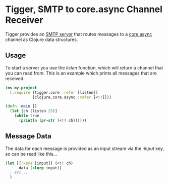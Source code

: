 
# Tigger, SMTP to core.async Channel Receiver

Tigger provides an [SMTP server](https://code.google.com/p/subethasmtp/) that
routes messages to a [core.async](https://github.com/clojure/core.async) channel
as Clojure data structures.

## Usage

To start a server you use the _listen_ function, which will return a channel
that you can read from.  This is an example which prints all messages that
are received.

```clojure
(ns my.project
  (:require [tigger.core :refer [listen]]
            [clojure.core.async :refer [<!!]]))

(defn -main []
  (let [ch (listen 25)]
    (while true
      (println (pr-str (<!! ch))))))
```

## Message Data

The data for each message is provided as an input stream via the _:input_
key, so can be read like this...

```clojure
(let [{:keys [input]} (<!! ch)
      data (slurp input)]
  ; etc...
  )
```

